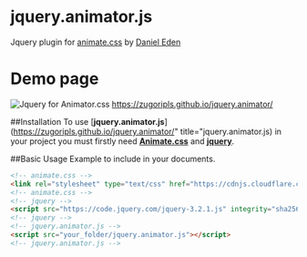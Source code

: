 # jquery.animator.js
Jquery plugin for <a href="http://daneden.github.io/animate.css">animate.css</a> by <a href="https://github.com/daneden" >Daniel Eden</a>

# Demo page
![Jquery for Animator.css](http://i.imgur.com/0AFMVVo.png)
<a href="https://zugoripls.github.io/jquery.animator/" title="demo page">https://zugoripls.github.io/jquery.animator/</a>

##Installation
To use [**jquery.animator.js**](https://zugoripls.github.io/jquery.animator/" title="jquery.animator.js) in your project you must firstly need [**Animate.css**](http://daneden.github.io/animate.css) and [**jquery**](https://jquery.com/).

##Basic Usage
Example to include in your documents.
```html
<!-- animate.css -->
<link rel="stylesheet" type="text/css" href="https://cdnjs.cloudflare.com/ajax/libs/animate.css/3.5.2/animate.min.css"> 
<!-- animate.css -->
<!-- jquery -->
<script src="https://code.jquery.com/jquery-3.2.1.js" integrity="sha256-DZAnKJ/6XZ9si04Hgrsxu/8s717jcIzLy3oi35EouyE=" crossorigin="anonymous"></script>
<!-- jquery -->
<!-- jquery.animator.js -->
<script src="your_folder/jquery.animator.js"></script>
<!-- jquery.animator.js -->
```
